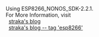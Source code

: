 Using ESP8266_NONOS_SDK-2\.2\.1\.  
For More Information, visit  
&nbsp;&nbsp;[straka's blog](www.straka.cn)   
&nbsp;&nbsp;[straka's blog -- tag 'esp8266'](http://www.straka.cn/blog/tag/esp8266/)